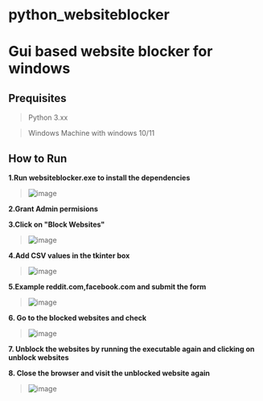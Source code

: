 # python_websiteblocker
# Gui based website blocker for windows
## Prequisites
>Python 3.xx

>Windows Machine with windows 10/11

## How to Run

**1.Run websiteblocker.exe to install the dependencies**
>![image](https://user-images.githubusercontent.com/98751980/221347546-32c83f33-24f9-4666-ad05-bce5e26bc8f6.png)


**2.Grant Admin permisions** 


**3.Click on "Block Websites"**

>![image](https://user-images.githubusercontent.com/98751980/221347701-80da22ee-e380-4d96-b629-378600a7043b.png)

**4.Add CSV values in the tkinter box**

>![image](https://user-images.githubusercontent.com/98751980/221347762-8f65e574-ef64-4708-9014-ebae111618b9.png)

**5.Example reddit.com,facebook.com and submit the form**

>![image](https://user-images.githubusercontent.com/98751980/221348656-1df188ed-ca7a-4828-83d9-f34c478e3746.png)

**6. Go to the blocked websites and check**

>![image](https://user-images.githubusercontent.com/98751980/221348872-8ef588e2-7f1b-4c76-b67e-ac17ae7f8e76.png)

**7. Unblock the websites by running the executable again and clicking on unblock websites**

**8. Close the browser and visit the unblocked website again**

>![image](https://user-images.githubusercontent.com/98751980/221348988-2b952338-8ae2-48a3-86ca-3e550917d477.png)




